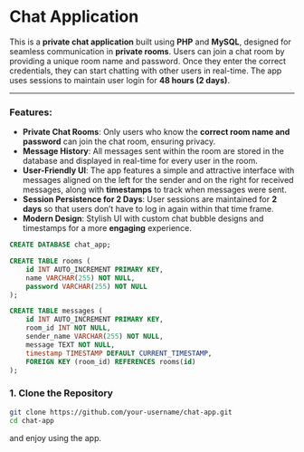 # Chat Application

This is a **private chat application** built using **PHP** and **MySQL**, designed for seamless communication in **private rooms**. Users can join a chat room by providing a unique room name and password. Once they enter the correct credentials, they can start chatting with other users in real-time. The app uses sessions to maintain user login for **48 hours (2 days)**.

---

### Features:

- **Private Chat Rooms**: Only users who know the **correct room name and password** can join the chat room, ensuring privacy.
- **Message History**: All messages sent within the room are stored in the database and displayed in real-time for every user in the room.
- **User-Friendly UI**: The app features a simple and attractive interface with messages aligned on the left for the sender and on the right for received messages, along with **timestamps** to track when messages were sent.
- **Session Persistence for 2 Days**: User sessions are maintained for **2 days** so that users don’t have to log in again within that time frame.
- **Modern Design**: Stylish UI with custom chat bubble designs and timestamps for a more **engaging** experience.

```sql
CREATE DATABASE chat_app;

CREATE TABLE rooms (
    id INT AUTO_INCREMENT PRIMARY KEY,
    name VARCHAR(255) NOT NULL,
    password VARCHAR(255) NOT NULL
);

CREATE TABLE messages (
    id INT AUTO_INCREMENT PRIMARY KEY,
    room_id INT NOT NULL,
    sender_name VARCHAR(255) NOT NULL,
    message TEXT NOT NULL,
    timestamp TIMESTAMP DEFAULT CURRENT_TIMESTAMP,
    FOREIGN KEY (room_id) REFERENCES rooms(id)
);
```
### 1. Clone the Repository

```bash
git clone https://github.com/your-username/chat-app.git
cd chat-app
```
and enjoy using the app.
